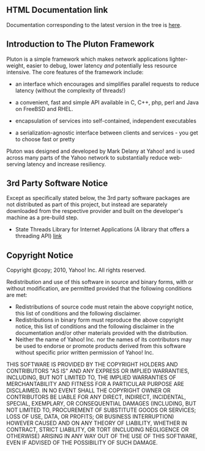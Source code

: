 ## HTML Documentation link

Documentation corresponding to the latest version in the tree is
[here](http://markdelany.github.com/Pluton/1.0/index.html).

## Introduction to The Pluton Framework

Pluton is a simple framework which makes network applications
lighter-weight, easier to debug, lower latency *and* potentially less
resource intensive. The core features of the framework include:

* an interface which encourages and simplifies parallel requests to reduce latency (without the complexity of threads!)

* a convenient, fast and simple API available in C, C++, php, perl
and Java on FreeBSD and RHEL.
* encapsulation of services into self-contained, independent
executables
* a serialization-agnostic interface between clients and services -
you get to choose fast or pretty

Pluton was designed and developed by Mark Delany at Yahoo! and is used
across many parts of the Yahoo network to substantially reduce
web-serving latency and increase resiliency.

## 3rd Party Software Notice

Except as specifically stated below, the 3rd party software packages are not distributed as part of
this project, but instead are separately downloaded from the respective provider and built on the
developer's machine as a pre-build step. 


* State Threads Library for Internet Applications
(A library that offers a threading API)
[link](http://state-threads.sourceforge.net/)

## Copyright Notice

Copyright @copy; 2010, Yahoo! Inc. All rights reserved.

Redistribution and use of this software in source and binary forms, with or without modification, 
are permitted provided that the following conditions are met:

* Redistributions of source code must retain the above copyright notice, this list of conditions 
and the following disclaimer.
* Redistributions in binary form must reproduce the above copyright notice, this list of conditions 
and the following disclaimer in the documentation and/or other materials provided with the distribution.
* Neither the name of Yahoo! Inc. nor the names of its contributors may be used to endorse or promote 
products derived from this software without specific prior written permission of Yahoo! Inc.

THIS SOFTWARE IS PROVIDED BY THE COPYRIGHT HOLDERS AND CONTRIBUTORS "AS IS" AND ANY EXPRESS OR 
IMPLIED WARRANTIES, INCLUDING, BUT NOT LIMITED TO, THE IMPLIED WARRANTIES OF MERCHANTABILITY AND 
FITNESS FOR A PARTICULAR PURPOSE ARE DISCLAIMED. IN NO EVENT SHALL THE COPYRIGHT OWNER OR 
CONTRIBUTORS BE LIABLE FOR ANY DIRECT, INDIRECT, INCIDENTAL, SPECIAL, EXEMPLARY, OR CONSEQUENTIAL 
DAMAGES (INCLUDING, BUT NOT LIMITED TO, PROCUREMENT OF SUBSTITUTE GOODS OR SERVICES; LOSS OF USE, 
DATA, OR PROFITS; OR BUSINESS INTERRUPTION) HOWEVER CAUSED AND ON ANY THEORY OF LIABILITY, WHETHER 
IN CONTRACT, STRICT LIABILITY, OR TORT (INCLUDING NEGLIGENCE OR OTHERWISE) ARISING IN ANY WAY OUT 
OF THE USE OF THIS SOFTWARE, EVEN IF ADVISED OF THE POSSIBILITY OF SUCH DAMAGE. 
